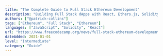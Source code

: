 ```yaml
---
title: "The Complete Guide to Full Stack Ethereum Development"
description: "Building Full Stack dApps with React, Ethers.js, Solidity, and Hardhat"
authors: ["@patrick-collins"]
tags: ["Ethereum", "Full Stack", "Ethereum"]
languages: ["JavaScript", "Solidity", "React"]
url: "https://www.freecodecamp.org/news/full-stack-ethereum-development/"
dateAdded: 2021-01-01
level: "Intermediate"
category: "Guide"
---
```

